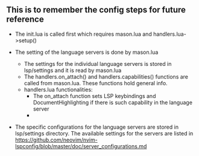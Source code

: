 ## This is to remember the config steps for future reference

- The init.lua is called first which requires mason.lua and handlers.lua->setup() 

- The setting of the language servers is done by mason.lua
    - The settings for the individual language servers is stored in lsp/settings and it is read by mason.lua
    - The handlers.on_attach() and handlers.capabilities() functions are called from mason.lua. These functions hold general info.
    - handlers.lua functionalities:
        - The on_attach function sets LSP keybindings and DocumentHighlighting if there is such capability in the language server
        - 

- The specific configurations for the language servers are stored in lsp/settings directory. The available settings for the servers are listed in https://github.com/neovim/nvim-lspconfig/blob/master/doc/server_configurations.md

